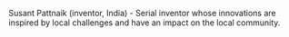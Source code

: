 Susant Pattnaik (inventor, India) - Serial inventor whose innovations are inspired by local challenges and have an impact on the local community.